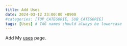 ```yaml
---
title: Add Uses
date: 2024-03-12 23:00:00 +0900
#categories: [TOP_CATEGORIE, SUB_CATEGORIE]
tags: [Uses] # TAG names should always be lowercase
---
```


Add My [uses](https://long-910.github.io/uses/) page.
